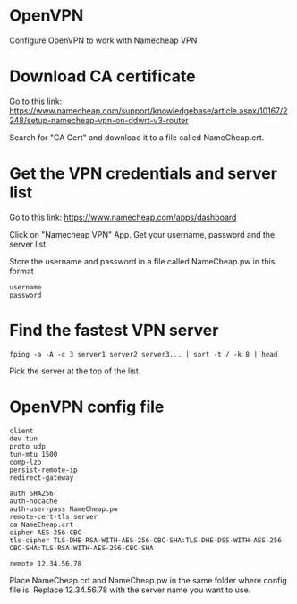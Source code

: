 # OpenVPN
Configure OpenVPN to work with Namecheap VPN

# Download CA certificate
Go to this link:
https://www.namecheap.com/support/knowledgebase/article.aspx/10167/2248/setup-namecheap-vpn-on-ddwrt-v3-router

Search for "CA Cert" and download it to a file called NameCheap.crt.

# Get the VPN credentials and server list
Go to this link:
https://www.namecheap.com/apps/dashboard

Click on "Namecheap VPN" App.
Get your username, password and the server list.

Store the username and password in a file called NameCheap.pw in this format
```
username
password
```

# Find the fastest VPN server
```
fping -a -A -c 3 server1 server2 server3... | sort -t / -k 8 | head
```
Pick the server at the top of the list.

# OpenVPN config file
```
client
dev tun
proto udp
tun-mtu 1500
comp-lzo
persist-remote-ip
redirect-gateway

auth SHA256
auth-nocache
auth-user-pass NameCheap.pw
remote-cert-tls server
ca NameCheap.crt
cipher AES-256-CBC
tls-cipher TLS-DHE-RSA-WITH-AES-256-CBC-SHA:TLS-DHE-DSS-WITH-AES-256-CBC-SHA:TLS-RSA-WITH-AES-256-CBC-SHA

remote 12.34.56.78
```
Place NameCheap.crt and NameCheap.pw in the same folder where config file is.
Replace 12.34.56.78 with the server name you want to use.
